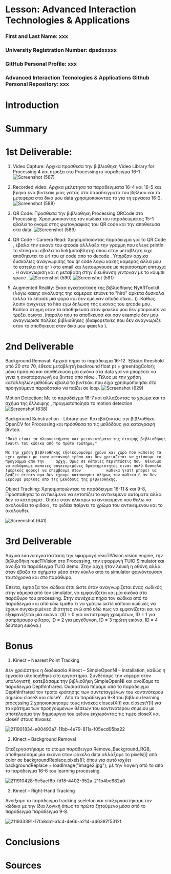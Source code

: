 # Lesson: Advanced Interaction Technologies & Applications

### First and Last Name: xxx
### University Registration Number: dpsdxxxxx
### GitHub Personal Profile: xxx
### Advanced Interaction Tecnologies & Applications Github Personal Repository: xxx

# Introduction

# Summary


# 1st Deliverable:
  1. Video Capture:
    Αρχικα προσθεσα την βιβλιοθηκη Video Library for Processing 4 και  ετρεξα στο Processingτο παραδειγμα 16-1 .
   ![Screenshot (587)](https://user-images.githubusercontent.com/117392255/200139514-c999adb5-32b6-497f-860d-716c92cc8fa2.png)

   
  2. Recorded video:
    Αρχικα μελετησα τα παραδειγματα 16-4 και 16-5 και βρηκα ενα βιντεακι μιας γατας στα παραδειγματα του βιβλιου και το μετεφερα στα δικα μου data χρησιμοποιοντας το για τη εργασια 16-2.
    ![Screenshot (588)](https://user-images.githubusercontent.com/117392255/200139614-b771b552-1f7c-4685-aa0e-75db8d1b9b93.png)

    
  3. QR Code: 
    Προσθεσα την βιβλιοθηκη Processing QRCode στο Processing. Χρησιμοποιοντας τον κωδικα του παραδειγματος 15-1 εβαλα το ονομα στης φωτογραφιας του QR code και την αποθκευσα στα data.
    ![Screenshot (589)](https://user-images.githubusercontent.com/117392255/200139617-60f1d7f6-ac75-4a95-8c60-1b6cbbc60f1b.png)

    
  4. QR Code - Camera Read:
    Χρησιμοποιοντας παραδειγμα για το QR Code , εβαλα την εικονα του qrcode αλλλαξα την γραμμη που ελεγε println το string και εβαλα το link(μεταβλητη) οπου στην μεταβλητη ειχε αποθηευτει το url του qr code απο το decode . Υπηρξαν αρχικα δυσκολιες αναγνωρισης του qr code λογω κακης καμερας αλλα μου το εστειλα (το qr ) στο email και λειτουργουσε με περισσοτερη επιτυχια . Η αναγνωριση και η μεταβαση στην διευθυνση γιντοναν με το κουμπι space .
    ![Screenshot (590)](https://user-images.githubusercontent.com/117392255/200139623-05bdf8d7-c4c5-4441-bed5-16fb9ced14b0.png)
    ![Screenshot (591)](https://user-images.githubusercontent.com/117392255/200139635-4d7c8ae2-95da-4f54-917c-0321f173d398.png)

    
  5. Augmented Reality:
    Εκαα εγκατασταση της βιβλιοθηκης NyARToolkit (λογω κακης αναλυσης της καμερας επιανε το "hiro" αρκετα δυσκολα (αλλα το επιασε μια φορα και δεν εμειναν αποδεικτικα...)) .Καθως λοιπν ανιχνευε το hiro εγω δηλωση της εικονας του qrcode μου . Καποια στιγμη οταν το αποθηκευσα στον φακελο μου δεν μπορουσε να τρεξει σωστα .(παρολο που το αποθκευσα και σαν example δεν μου αναγνωρισε πολλες βιβλιοθηκες (διαφορετικες που δεν αναγνωριζε οταν το αποθηκευα στον δικο μου φακελο ).
    
   


# 2nd Deliverable

  Background Removal:
    Αρχικά πήρα το παράδειγμα 16-12. Έβαλα threshold από 20 στο 70, έθεσα μεταβλητή backround float pt = green(bgColor); μόνο πράσινο και αποθήκευσα μία εικόνα     στα data για να μπορέσει να γινει η αναπαραγωγή ου βιντεο απο πίσω . Τέλος με την χρήση κατάλληλων μεθόδων εβαλα το βιντεάκι που είχα χρησιμοποιήσει στο       προηγούμενο παραδοταίο να παίζει σε loop.
    ![Screenshot (629)](https://user-images.githubusercontent.com/117392255/208467044-895eaf40-e3e3-4819-8521-200748dc526b.png)  
    
  Motion Detection:
    Με το παραδείγμα 16-7 και αλλαζοντας το χρώμα και το σχήμα της έλλειψης , πραγματοποίησα το motion detection
    ![Screenshot (638)](https://user-images.githubusercontent.com/117392255/208469372-57b4fc10-647c-45ba-9e55-efd7c319a698.png)
    
  Background Substraction - Library use:
    Κατεβάζοντας την βιβλιοθήκη OpenCV for Processing και πρόσθεσα το τις μεθόδους για καταγραφή βίντεο.

    "Ποιά είναι τα πλεονεκτήματα και μειονεκτήματα της έτοιμης βιβλιοθήκης έναντι του κώδικα από το πρώτο ερώτημα;"

    Με την χρήση βιβλιοθήκης εξοικονομούμε χρόνο και χώρο που καποιος τα εχει γράψει με εναν κατανοηό τρόπο και δεν χρειαζεται να χτίσουμε το προγραμμα απο την     αρχη. Όμως σε κάποιες περιπτώσεις που  θέλουμε να καλύψουμε καποιες συγκεκριμένες δραστηριοτητες ειναι πολύ δυσκολο (μερικές φορες) να επεμβουμε στον           κώδικα γιατί μπορει να βγάζει errors αμα δεν εχουμε κατανοησει πλήρως τον κώδικα ή αν δεν ξερουμε μερικες απο τις μεθόδους της βιβλιοθήκης.

  Object Tracking:
    Χρησιμοποιώντας το παράδειγμα 16-11 & και 9-8, Προσπαθησα το αντικείμενο να εντοπίζει το αντικειμενο αυτοματα αλλα δεν το κατάφερα . Οπότε οταν κλικαρω το    αντικειμενο που θελω να ακολουθει το φιδακι , το φιδάκι παίρνει το χρώμα του αντικειμενου και το ακολουθει.    

   ![Screenshot (641)](https://user-images.githubusercontent.com/117392255/208473200-d3fcb7cf-d8d6-4052-8e67-01640c05d49d.png)


# 3rd Deliverable 
Αρχικά έκανα εγκατάσταση την εφαρμογή reacTIVision vision engine, την βιβλιοθήκη reacTIVision στο Processing, την εφαρμογή TUIO Simulator και άνοιξα το παράδειγμα TUIO demo. Στην αρχή ήταν λευκή η οθόνη αλλά όταν έβαζα τα σχήματα μέσα στον κύκλο από το simulator φαινόντουσαν ταυτόχρονα και στο παράθυρο.

Έπειτα, έφτιαξα τον κώδικα έτσι ώστε όταν αναγνωρίζεται ένας κωδικός στην κάμερα από τον simulator, να εμφανίζεται και μία εικόνα στο παράθυρο του processing. Στην συνέχεια πήρα τον κώδικα από το παράδειγμα και από εδώ έμαθα τι να γράψω ώστε κάποιοι κώδικες να έχουν συγκεκριμένες ιδιότητες ενώ από εδώ πως να εμφανίζεται και να εξαφανίζεται μία εικόνα. (ID = 0 για αντιστροφή χρωμάτων, ID = 1 για ασπρόμαυρο φίλτρο, ID = 2 για μεγέθυνση, ID = 3 πρώτη εικόνα, ID = 4 δεύτερη εικόνα.)


# Bonus 
1. Kinect – Nearest Point Tracking

  Δεν χρειάστηκε η διαδικασία Kinect – SimpleOpenNI – Installation, καθώς η εργασία υλοποιήθηκε στο εργαστήριο. Συνδέσαμε την κάμερα στον υπολογιστή, κατεβάσαμε την βιβλιοθήκη SimpleOpenNI και ανοίξαμε το παράδειγμα DepthInfrared. Ουσιαστικά πήραμε από το παράδειγμα DepthInfrared τον τρόπο κράτησης των συντεταγμένων του κοντινότερου σημείου closeX και closeY . Aπο το παράδειγμα 9-8 του βιβλίου learning processing 2 χρησιοποιησαμε τους πίνακες closestX[i] και closestY[i] για το κράτημα των προηγουμενων θέσεων του κοντινοτερου σημειου με αποτέλεσμα την δημιουργια του φιδιου εκχωρόντας τις τιμες closeX και closeY στους πίνακες.
  
  ![211901834-e00493a7-11bb-4e79-811a-f05ecd05ba22](https://user-images.githubusercontent.com/117392255/211940521-a5377dee-efe7-4ca1-99dc-bd0934869bfb.png)

  
  2. Kinect – Background Removal
  

Eπεξεργαστήκαμε το έτοιμο παράδειγμα Remove_Background_RGB, αποθηκεύσαμε μία εικόνα στον φάκελο data αλλάξαμε το pixels[i] από color σε backgroundReplace.pixels[i]; όπου για αυτό ισχύει backgroundReplace = loadImage("image2.jpg"); μέ την λογική από το από το παράδειγμα 16-6 του learning processing.

![211910428-9e5aef8b-fd18-4402-952a-211b4be682a0](https://user-images.githubusercontent.com/117392255/211940579-e3dcd587-84af-4492-9c8c-e5b5bee828fb.png)


3. Kinect – Right-Hand Tracking


Ανοίξαμε το παράδειγμα tracking sceleton και επεξεργαστήκαμε τον κώδικα με την ίδια λογική όπως το πρώτο ζητούμενο μέσα από το παράδειγμα παράδειγμα 9-8.

![211933391-17fa8da1-a1c4-4e6b-a214-d46387f5312f](https://user-images.githubusercontent.com/117392255/211940595-6fe67950-e741-4f41-b8cc-316fcae19c11.png)



# Conclusions


# Sources
